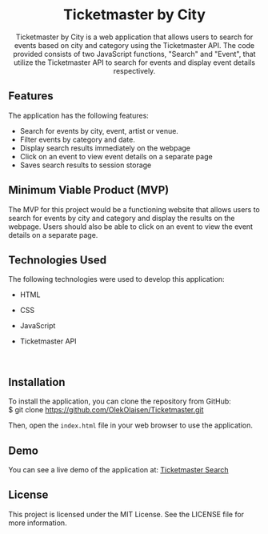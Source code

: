 



<h1 align="center">Ticketmaster by City</h1>





<p align="center"> Ticketmaster by City is a web application that allows users to search for events based on city and category using the Ticketmaster API. The code provided consists of two JavaScript functions, "Search" and "Event", that utilize the Ticketmaster API to search for events and display event details respectively.

## Features

The application has the following features:

- Search for events by city, event, artist or venue.
- Filter events by category and date.
- Display search results immediately on the webpage
- Click on an event to view event details on a separate page
- Saves search results to session storage

## Minimum Viable Product (MVP)

The MVP for this project would be a functioning website that allows users to search for events by city and category and display the results on the webpage. Users should also be able to click on an event to view the event details on a separate page.

## Technologies Used

The following technologies were used to develop this application:

- HTML
- CSS
- JavaScript
- Ticketmaster API

    <br> 
</p>

## Installation

To install the application, you can clone the repository from GitHub:<br> 
$ git clone https://github.com/OlekOlaisen/Ticketmaster.git

Then, open the `index.html` file in your web browser to use the application.
</p>

## Demo

You can see a live demo of the application at: [Ticketmaster Search](https://ticketmastersearch.netlify.app/)


## License

This project is licensed under the MIT License. See the LICENSE file for more information.
</p>



